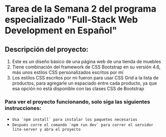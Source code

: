 # Tarea de la Semana 2 del programa especializado "Full-Stack Web Development en Español"

## Descripción del proyecto:

1. Este es un diseño básico de una página web de una tienda de muebles
2. Tiene combinación del framework de CSS Bootstrap en su versión 4.6, más unos estilos CSS personalizados escritos por mí
3. Los estilos CSS escritos por mi fueron para usar CSS Grid a la lista de productos, para agregarle un espaciado entre cada producto, ya que esa opción no está disponible con las clases CSS de Bootstrap

### Para ver el proyecto funcionando, solo siga las siguientes instrucciones:
- ``Usa `npm install` para instalar los paquetes necesarios``
- ``Después corre el comando `npm run dev` para correr el servidor lite-server y abra el proyecto``
